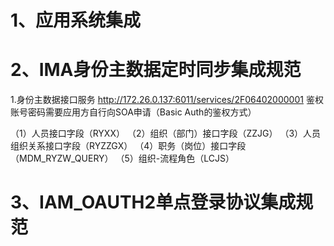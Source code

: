 
# 1、应用系统集成




# 2、IMA身份主数据定时同步集成规范


1.身份主数据接口服务
http://172.26.0.137:6011/services/2F06402000001    鉴权账号密码需要应用方自行向SOA申请（Basic Auth的鉴权方式）

（1）人员接口字段（RYXX）
（2）组织（部门）接口字段（ZZJG）
（3）人员组织关系接口字段（RYZZGX）
（4）职务（岗位）接口字段（MDM_RYZW_QUERY）
（5）组织-流程角色（LCJS）



# 3、IAM_OAUTH2单点登录协议集成规范



